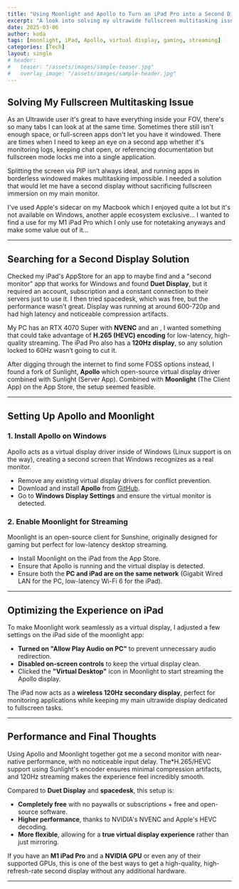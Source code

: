 ```yaml
---
title: "Using Moonlight and Apollo to Turn an iPad Pro into a Second Display like Sidecar"
excerpt: "A look into solving my ultrawide fullscreen multitasking issue with Apollo and Moonlight, avoiding costly and underperforming alternatives."
date: 2025-03-06
author: koda
tags: [moonlight, iPad, Apollo, virtual display, gaming, streaming]
categories: [Tech]
layout: single
# header:
#   teaser: "/assets/images/sample-teaser.jpg"
#   overlay_image: "/assets/images/sample-header.jpg"
---
```


## Solving My Fullscreen Multitasking Issue  

As an Ultrawide user it's great to have everything inside your FOV, there's so many tabs I can look at at the same time. Sometimes there still isn't enough space, or full-screen apps don't let you have it windowed. There are times when I need to keep an eye on a second app whether it's monitoring logs, keeping chat open, or referencing documentation but fullscreen mode locks me into a single application.  

Splitting the screen via PIP isn’t always ideal, and running apps in borderless windowed makes multitasking impossible. I needed a solution that would let me have a second display without sacrificing fullscreen immersion on my main monitor. 

I've used Apple's sidecar on my Macbook which I enjoyed quite a lot but it's not available on Windows, another apple ecosystem exclusive... I wanted to find a use for my M1 iPad Pro which I only use for notetaking anyways and make some value out of it...

---

## Searching for a Second Display Solution  

Checked my iPad's AppStore for an app to maybe find and a "second monitor" app that works for Windows and found **Duet Display**, but it required an account, subscription and a constant connection to their servers just to use it. I then tried spacedesk, which was free, but the performance wasn’t great. Display was running at around 600-720p and had high latency and noticeable compression artifacts.  

My PC has an RTX 4070 Super with **NVENC** and an , I wanted something that could take advantage of **H.265 (HEVC) encoding** for low-latency, high-quality streaming. The iPad Pro also has a **120Hz display**, so any solution locked to 60Hz wasn’t going to cut it.  

After digging through the internet to find some FOSS options instead, I found a fork of Sunlight, **Apollo** which open-source virtual display driver combined with Sunlight (Server App). Combined with **Moonlight** (The Client App) on the App Store, the setup seemed feasible.

---

## Setting Up Apollo and Moonlight  

### 1. Install Apollo on Windows  

Apollo acts as a virtual display driver inside of Windows (Linux support is on the way), creating a second screen that Windows recognizes as a real monitor.  

- Remove any existing virtual display drivers for conflict prevention.
- Download and install **Apollo** from [GitHub](https://github.com/ClassicOldSong/Apollo).  
- Go to **Windows Display Settings** and ensure the virtual monitor is detected.  


### 2. Enable Moonlight for Streaming  

Moonlight is an open-source client for Sunshine, originally designed for gaming but perfect for low-latency desktop streaming.  

- Install Moonlight on the iPad from the App Store.  
- Ensure that Apollo is running and the virtual display is detected.
- Ensure both the **PC and iPad are on the same network** (Gigabit Wired LAN for the PC, low-latency Wi-Fi 6 for the iPad).  

---

## Optimizing the Experience on iPad  

To make Moonlight work seamlessly as a virtual display, I adjusted a few settings on the iPad side of the moonlight app:  

- **Turned on "Allow Play Audio on PC"** to prevent unnecessary audio redirection.  
- **Disabled on-screen controls** to keep the virtual display clean.  
- Clicked the **"Virtual Desktop"** icon in Moonlight to start streaming the Apollo display.  

The iPad now acts as a **wireless 120Hz secondary display**, perfect for monitoring applications while keeping my main ultrawide display dedicated to fullscreen tasks.  

---

## Performance and Final Thoughts  

Using Apollo and Moonlight together got me a second monitor with near-native performance, with no noticeable input delay. The*H.265/HEVC support using Sunlight's encoder ensures minimal compression artifacts, and 120Hz streaming makes the experience feel incredibly smooth.  

Compared to **Duet Display** and **spacedesk**, this setup is:  

- **Completely free** with no paywalls or subscriptions + free and open-source software.
- **Higher performance**, thanks to NVIDIA's NVENC and Apple's HEVC decoding.  
- **More flexible**, allowing for a **true virtual display experience** rather than just mirroring.  

If you have an **M1 iPad Pro** and a **NVIDIA GPU** or even any of their supported GPUs, this is one of the best ways to get a high-quality, high-refresh-rate second display without any additional hardware.  

---
